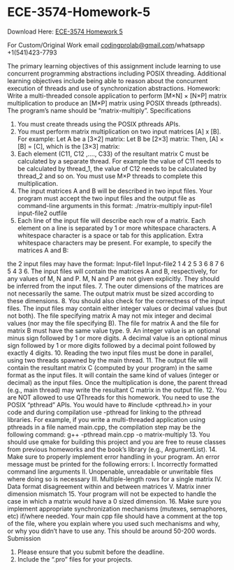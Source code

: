 # ECE-3574-Homework-5

Download Here: [ECE-3574 Homework 5](https://codingherolab.com/product/ece-3574-homework-5/)

For Custom/Original Work email codingprolab@gmail.com/whatsapp +1(541)423-7793

The primary learning objectives of this assignment include learning to use concurrent programming
abstractions including POSIX threading. Additional learning objectives include being able to reason about the
concurrent execution of threads and use of synchronization abstractions.
Homework:
Write a multi-threaded console application to perform [M×N] × [N×P] matrix multiplication to produce an
[M×P] matrix using POSIX threads (pthreads). The program’s name should be “matrix-multiply”.
Specifications
1. You must create threads using the POSIX pthreads APIs.
2. You must perform matrix multiplication on two input matrices [A] x [B]. For example:
Let A be a [3×2] matrix:
Let B be [2×3] matrix:
Then, [A] × [B] = [C], which is the [3×3] matrix:
3. Each element (C11, C12 ,…., C33) of the resultant matrix C must be calculated by a separate thread. For
example the value of C11 needs to be calculated by thread_1, the value of C12 needs to be calculated by
thread_2 and so on. You must use M×P threads to complete this multiplication.
4. The input matrices A and B will be described in two input files. Your program must accept the two input
files and the output file as command-line arguments in this format:
./matrix-multiply input-file1 input-file2 outfile
5. Each line of the input file will describe each row of a matrix. Each element on a line is separated by 1 or
more whitespace characters. A whitespace character is a space or tab for this application. Extra whitespace
characters may be present. For example, to specify the matrices A and B:

the 2 input files may have the format:
Input-file1 Input-file2
1 4
2 5
3 6
8 7 6
5 4 3
6. The input files will contain the matrices A and B, respectively, for any values of M, N and P. M, N and P
are not given explicitly. They should be inferred from the input files.
7. The outer dimensions of the matrices are not necessarily the same. The output matrix must be sized
according to these dimensions.
8. You should also check for the correctness of the input files. The input files may contain either integer
values or decimal values (but not both). The file specifying matrix A may not mix integer and decimal values
(nor may the file specifying B). The file for matrix A and the file for matrix B must have the same value type.
9. An integer value is an optional minus sign followed by 1 or more digits. A decimal value is an optional
minus sign followed by 1 or more digits followed by a decimal point followed by exactly 4 digits.
10. Reading the two input files must be done in parallel, using two threads spawned by the main thread.
11. The output file will contain the resultant matrix C (computed by your program) in the same format as the
input files. It will contain the same kind of values (integer or decimal) as the input files. Once the
multiplication is done, the parent thread (e.g., main thread) may write the resultant C matrix in the output file.
12. You are NOT allowed to use QThreads for this homework. You need to use the POSIX “pthread” APIs.
You would have to #include <pthread.h> in your code and during compilation use -pthread for linking
to the pthread libraries. For example, if you write a multi-threaded application using pthreads in a file
named main.cpp, the compilation step may be the following command:
g++ -pthread main.cpp -o matrix-multiply
13. You should use qmake for building this project and you are free to reuse classes from previous
homeworks and the book’s library (e.g., ArgumentList).
14. Make sure to properly implement error handling in your program. An error message must be printed for
the following errors:
I. Incorrectly formatted command line arguments
II. Unopenable, unreadable or unwritable files where doing so is necessary
III. Multiple-length rows for a single matrix
IV. Data format disagreement within and between matrices
V. Matrix inner dimension mismatch
15. Your program will not be expected to handle the case in which a matrix would have a 0 sized dimension.
16. Make sure you implement appropriate synchronization mechanisms (mutexes, semaphores, etc) if/where
needed. Your main cpp file should have a comment at the top of the file, where you explain where you used
such mechanisms and why, or why you didn’t have to use any. This should be around 50-200 words.
Submission
1. Please ensure that you submit before the deadline.
2. Include the “.pro” files for your projects.
